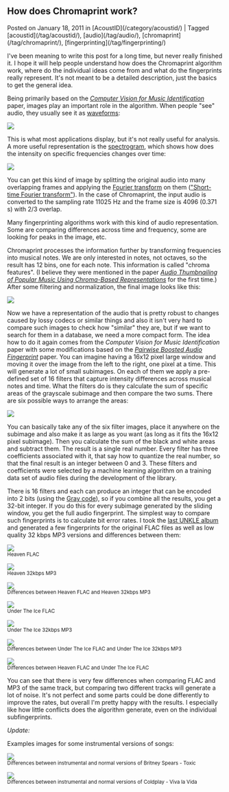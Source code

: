 <base href="https://oxygene.sk/" />

<div class="post">

## How does Chromaprint work?

<div class="entry-meta">Posted on <span class="entry-date">January 18, 2011</span> in [AcoustID](/category/acoustid/) | Tagged [acoustid](/tag/acoustid/), [audio](/tag/audio/), [chromaprint](/tag/chromaprint/), [fingerprinting](/tag/fingerprinting/)</div>

<div class="entry-content">

I've been meaning to write this post for a long time, but never really finished it. I hope it will help people understand how does the Chromaprint algorithm work, where do the individual ideas come from and what do the fingerprints really represent. It's not meant to be a detailed description, just the basics to get the general idea.

Being primarily based on the [_Computer Vision for Music Identification_](http://www.cs.cmu.edu/~yke/musicretrieval/) paper, images play an important role in the algorithm. When people "see" audio, they usually see it as [waveforms](http://en.wikipedia.org/wiki/Waveform):

![](https://oxygene.sk/uploads/waveform1.png)

This is what most applications display, but it's not really useful for analysis. A more useful representation is the [spectrogram](http://en.wikipedia.org/wiki/Spectrogram), which shows how does the intensity on specific frequencies changes over time:

![](https://oxygene.sk/uploads/spectrogram1.png)

You can get this kind of image by splitting the original audio into many overlapping frames and applying the [Fourier transform](http://en.wikipedia.org/wiki/Fourier_transform) on them (["Short-time Fourier transform"](http://en.wikipedia.org/wiki/Short-time_Fourier_transform)). In the case of Chromaprint, the input audio is converted to the sampling rate 11025 Hz and the frame size is 4096 (0.371 s) with 2/3 overlap.

Many fingerprinting algorithms work with this kind of audio representation. Some are comparing differences across time and frequency, some are looking for peaks in the image, etc.

Chromaprint processes the information further by transforming frequencies into musical notes. We are only interested in notes, not octaves, so the result has 12 bins, one for each note. This information is called "chroma features". (I believe they were mentioned in the paper [_Audio Thumbnailing of Popular Music Using Chroma-Based Representations_](http://musicweb.ucsd.edu/~sdubnov/CATbox/Reader/ThumbnailingMM05.pdf) for the first time.) After some filtering and normalization, the final image looks like this:

![](https://oxygene.sk/uploads/chr.png)

Now we have a representation of the audio that is pretty robust to changes caused by lossy codecs or similar things and also it isn't very hard to compare such images to check how "similar" they are, but if we want to search for them in a database, we need a more compact form. The idea how to do it again comes from the _Computer Vision for Music Identification_ paper with some modifications based on the [_Pairwise Boosted Audio Fingerprint_](http://dx.doi.org/10.1109/TIFS.2009.2034452) paper. You can imagine having a 16x12 pixel large window and moving it over the image from the left to the right, one pixel at a time. This will generate a lot of small subimages. On each of them we apply a pre-defined set of 16 filters that capture intensity differences across musical notes and time. What the filters do is they calculate the sum of specific areas of the grayscale subimage and then compare the two sums. There are six possible ways to arrange the areas:

![](https://oxygene.sk/uploads/g3135.png)

You can basically take any of the six filter images, place it anywhere on the subimage and also make it as large as you want (as long as it fits the 16x12 pixel subimage). Then you calculate the sum of the black and white areas and subtract them. The result is a single real number. Every filter has three coefficients associated with it, that say how to quantize the real number, so that the final result is an integer between 0 and 3\. These filters and coefficients were selected by a machine learning algorithm on a training data set of audio files during the development of the library.

There is 16 filters and each can produce an integer that can be encoded into 2 bits (using the [Gray code](http://en.wikipedia.org/wiki/Gray_code)), so if you combine all the results, you get a 32-bit integer. If you do this for every subimage generated by the sliding window, you get the full audio fingerprint. The simplest way to compare such fingerprints is to calculate bit error rates. I took the [last UNKLE album](http://relentlessenergy.bandcamp.com/) and generated a few fingerprints for the original FLAC files as well as low quality 32 kbps MP3 versions and differences between them:

![](https://oxygene.sk/uploads/heavenflac.png)  
<small>Heaven FLAC</small>

![](https://oxygene.sk/uploads/heavenmp3.png)  
<small>Heaven 32kbps MP3</small>

![](https://oxygene.sk/uploads/heavenflac-xor-heavenmp3.png)  
<small>Differences between Heaven FLAC and Heaven 32kbps MP3</small>

![](https://oxygene.sk/uploads/undertheiceflac.png)  
<small>Under The Ice FLAC</small>

![](https://oxygene.sk/uploads/undertheicemp3.png)  
<small>Under The Ice 32kbps MP3</small>

![](https://oxygene.sk/uploads/undertheiceflac-xor-undertheicemp3.png)  
<small>Differences between Under The Ice FLAC and Under The Ice 32kbps MP3</small>

![](https://oxygene.sk/uploads/undertheiceflac-xor-heavenflac.png)  
<small>Differences between Heaven FLAC and Under The Ice FLAC</small>

You can see that there is very few differences when comparing FLAC and MP3 of the same track, but comparing two different tracks will generate a lot of noise. It's not perfect and some parts could be done differently to improve the rates, but overall I'm pretty happy with the results. I especially like how little conflicts does the algorithm generate, even on the individual subfingerprints.

_Update:_

Examples images for some instrumental versions of songs:

![](https://oxygene.sk/uploads/toxic-instr.png)  
<small>Differences between instrumental and normal versions of Britney Spears - Toxic</small>

![](https://oxygene.sk/uploads/vivalavida-instr.png)  
<small>Differences between instrumental and normal versions of Coldplay - Viva la Vida</small>

</div>

</div>
